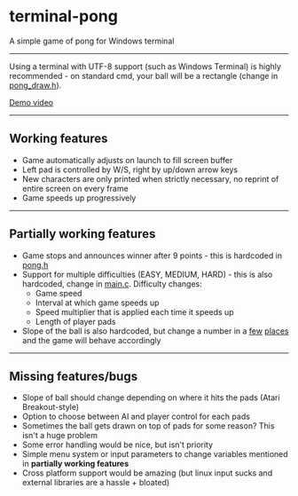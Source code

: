 # terminal-pong
A simple game of pong for Windows terminal

***

Using a terminal with UTF-8 support (such as Windows Terminal) is highly recommended - on standard cmd, your ball will be a rectangle (change in [pong_draw.h](/pong_draw.h)).

[Demo video](https://i.imgur.com/7au2jmY.mp4)

***

## Working features

* Game automatically adjusts on launch to fill screen buffer
* Left pad is controlled by W/S, right by up/down arrow keys
* New characters are only printed when strictly necessary, no reprint of entire screen on every frame
* Game speeds up progressively

***

## Partially working features

* Game stops and announces winner after 9 points - this is hardcoded in [pong.h](/pong.h)
* Support for multiple difficulties (EASY, MEDIUM, HARD) - this is also hardcoded, change in [main.c](/pong.c#L50). Difficulty changes:
  * Game speed
  * Interval at which game speeds up
  * Speed multiplier that is applied each time it speeds up
  * Length of player pads
* Slope of the ball is also hardcoded, but change a number in a [few](/pong.c#L40) [places](/pong_logic.c#L98) and the game will behave accordingly

***

## Missing features/bugs

* Slope of ball should change depending on where it hits the pads (Atari Breakout-style)
* Option to choose between AI and player control for each pads
* Sometimes the ball gets drawn on top of pads for some reason? This isn't a huge problem
* Some error handling would be nice, but isn't priority
* Simple menu system or input parameters to change variables mentioned in **partially working features**
* Cross platform support would be amazing (but linux input sucks and external libraries are a hassle + bloated)
